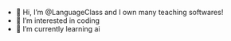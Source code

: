 - 👋 Hi, I’m @LanguageClass and I own many teaching softwares!
- 👀 I’m interested in coding 
- 🌱 I’m currently learning ai


<!---
LanguageClass/LanguageClass is a ✨ special ✨ repository because its `README.md` (this file) appears on your GitHub profile.
You can click the Preview link to take a look at your changes.
--->
